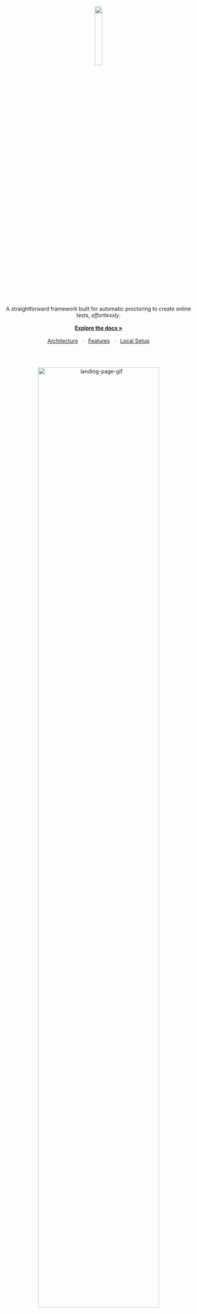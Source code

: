 <br />
<p align="center">
  <img src="./client/src/assets/logofont.svg" width="20%" />
</p>

<p align="center">
  A straightforward framework built for automatic proctoring to create online tests, <i>effortlessly</i>.
  <br />
  <br />
  <a href="#table-of-content"><b>Explore the docs »</b></a>
  <br />
  <br />
  <a href="#architecture-and-design">Architecture</a>
  &nbsp;&nbsp;·&nbsp;&nbsp;
  <a href="#demonstration">Features</a>
  &nbsp;&nbsp;·&nbsp;&nbsp;
  <a href="#contributing">Local Setup</a>
  <br />
</p>

<br />
<br />

<p align="center">
  <img src="./images/landing_page.gif" alt="landing-page-gif" width="80%" />
</p>

<br />

### Table Of Content

- [Architecture](#architecture-and-design)
- [Design](#design)
- [Demonstration & Features](#demonstration)
- [Technologies Used](#technologies-used)
- [Local Setup & Contributing](#contributing)
- [License](#license-)
- [Authors](#authors)

<br />

### Problem we are trying to solve?

online examinations protocorment assigmnet by elitmus. 
<br />
But proctoring has always been a task and cheating and unfair practices have always been a problem.
<br />

**Problems with the exisiting sytem?**

The current solutions assumes to have 2 platforms 
- One for testing purposes like Google Form for writing exams 
- And another, video conferencing platforms like meet or zoom for manual proctoring.

Our PS poses to develop an application that can automatically proctor and monitor students, without the need of manual proctoring - ie without a teacher's aid.

### Market & User Research

- On market research, the products available found, are paid.
- On user research and feedback from students, UX of such platforms isn't upto the mark.
- UX from the client's end isn't frictionless, it was expected by the client to upload questions on their platforms. 
- The existing product doesn't seem to have an accessible Admin Dashboard.

That's where we come into picture.
<br />
<br />

## Architecture and Design

The tradeoff in a Hackathon: `Speed over quality`

But something that we are proud of is, we tried to follow ideal software development practices.

- Architecture
- Design
- Code
<br />

The presentation for Aankh can be found [here](https://docs.google.com/presentation/d/1h3WqCwEhf5xG7TsZ-yNuDoE9ybbFiaAMEsltQ3KrLEc/edit?usp=sharing).

### Architecture

- The architecture and workflow was built using [excalidraw](https://excalidraw.com) and it is freaking [brilliant](https://github.com/excalidraw/excalidraw).
<br />
<img src="./images/architecture.svg" />
<br />

### Design

- The designs were built using [Figma](figma.com) and were brought to life with [React](https://beta.reactjs.org).
- [Design Link](https://www.figma.com/file/pbuXQGcgFpsi2lgEbtllXf/aankh)

<br />
  <img src="./images/all_designs.svg" />
<br />

## Demonstration

<br />

**Landing Page**

<p align="left">
  <img src='./images/landing_1.png' alt='Intro Screen' width="80%">
  <img src='./images/landing_2.png' alt='Features' width="80%">
  <img src='./images/landing_3.png' alt='Features 2' width="80%">
</p>

<br />
<br />

**Register & Login**
<br />

<table>
    <tr>
        <td>
            <img src='./images/register.png' alt='REGISTER'>
        </td>
        <td>
            <img src='./images/login.png' alt='LOGIN'>
        </td>
    </tr>
    <tr>
        <td>
          <p>User Registration - Face Verifacation to be done when exam starts.</p>
        </td>
        <td>
          <p>User Login to start the exam.</p>
        </td>
    </tr>
</table>

<br />

**Creating a Test and Dashbaord**

<br />

<table>
    <tr>
        <td>
            <img src='./images/create.png' alt='Create Test'>
        </td>
        <td>
            <img src='./images/dashboard.png' alt='Dashboard'>
        </td>
    </tr>
    <tr>
        <td>
          <p>Creating a test and expecting a Google/Microsoft Form Link</p>
        </td>
        <td>
          <p>Admin Dashboard: Tests arranged chronologically.</p>
        </td>
    </tr>
</table>

<br />

**Start Exam**

- After logging in and entering the unique test code.
- Live Snapshots will be captured, periodically and will be analysed for the following :
  -  Face Verification
  -  Face Cover/Visibility
  -  Multiple People Detection
<br />

<img src='./images/exam.png' alt='Start Exam' width="80%">
<br />

**Building a chrome extension for track of tabs**

<img src="https://user-images.githubusercontent.com/61280281/150633013-63494d63-13fd-4d97-8bed-b0700551cbe8.jpg" width="40%" />

<br />

**Checks for cheating**

- Face Verification
- Voice Detection
- Multiple People Detection
- Dev Tools Check
- Multiple Tabs Check
- Full Screen Check

<br />

<table>
    <tr>
        <td>
            <img src='./images/test_response_1.png' alt='Full Screen Detect'>
        </td>
        <td>
            <img src='./images/test_response_2.png' alt='Dev Tools'>
        </td>
    </tr>
    <tr>
        <td>
            <img src='./images/test_response_3.png' alt='Face Not Visible'>
        </td>
        <td>
            <img src='./images/test_response_4.png' alt='Multiple People'>
        </td>
    </tr>
</table>

<br />

Also, **ideas rejected**: These were rejcted due to false positives and unsurity of cheating.

- Eye Tracking
- Object detection
- Mouse Tracking

<br />

<br />

**Test Admin Dashboard**

- The following warning logs, data and statistics will be emailed to the Admin after the test.

<br />

<table>
    <tr>
        <td>
            <img src='./images/test_dashboard_1.png' alt='Test Dashboard'>
        </td>
        <td>
            <img src='./images/test_dashboard_2.png' alt='Test Dashboard 2'>
        </td>
    </tr>
    <tr>
        <td>
          <p>Test Dashboard: Admin can see statistics - no. of students with warnings and above the threshold.</p>
        </td>
        <td>
          <p>Admin Dashboard: Admin can Terminate or Continue a students exam based on warnings.</p>
        </td>
    </tr>
</table>


<br />

## Technologies Used

<br />

- Workflow and Architecture Design
  - Excalidraw
- Prototyping and Frontend Design
  - Figma
- Frontend
  - React.js
  - CSS
- Backend
  - Node.js (Express.js)
  - MongoDB
- Machine Learning
  - OpenCV
  - Tensorflow_hub
  - Flask

<br />

**Dependencies**

A freaking huge shoutout to:
- [react-webcam](https://www.npmjs.com/package/react-webcam)
- [devtools-detect](https://www.npmjs.com/package/devtools-detect)
- [react-chartjs-2](https://www.npmjs.com/package/react-chartjs-2)
- [chartjs](https://www.npmjs.com/package/chartjs)

<br />
<br />

## Contributing

**Local Setup || Project Structure**

NOTE: Individual instructions can be found in respective directories.

- The project contains 4 broad directories.

```
*
├───client
├───extension
├───model
└───server
```

- `client`: The frontend for the application.
- `extension`: Chrome/Edge extension to keep a track of browser tabs.
- `model`: Model APIs for Machine Learning.
- `server`: The backend for the application.

<br />

**Client**

For local setup of frontend:
- `cd client`
- `npm i`
- `npm start`
- Go to `localhost:3000`

Structure

```
src
├───assets
├───components
├───containers
└───index.js
```

Individual Component & Container Structure

```
component
├───component.jsx
└───component.css
```

<br />
<br />

**Extension**

Read [this](https://github.com/tusharnankani/LeadsTracker#using-this-extension) or [this](https://github.com/dheerajdlalwani/back-to-work/#how-to-install) for a brief description for installing extensions.
- Open new tab & type: `chrome://extensions` or `edge://extensions`.
- Look for the Developer mode toggle & turn it on if it's not already.
- After cloning the repository, click on `Load Unpacked` and select the `extension` directory.

<br />
<br />

**Model**

The complete setup can be found in the [`model` directory](./model).

NOTE:

- Apart from this `tensorflow` and `tensorflow_hub` should be installed .
- The face-pose-estimation model is not final it is just a placeholder for now(will improve it as we get time).
- How to convert javascript array for image into image tensor that part is remaining.

<br />
<br />

**Server**

For local setup of backend:
- `cd server`
- `npm i`
- `npm start`

```
server
├───controllers
├───middlewares
├───models
├───routes
└───package.json
```

<br />
<br />

### License 📜




### Authors

- Vivek kumar pandey
- elitmus assignmemt 
  

<sub>We are Team VAT, not Value Added Tax, but Vivek, Akshay and myself, Tushar.</sub>
